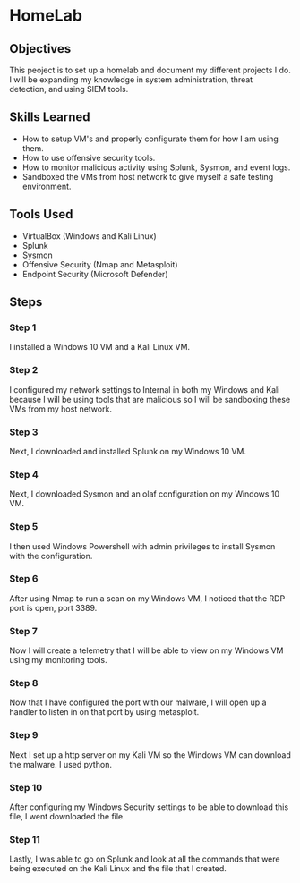 # HomeLab

## Objectives

This peoject is to set up a homelab and document my different projects I do. I will be expanding my knowledge in system administration, threat detection, and using SIEM tools. 

## Skills Learned

- How to setup VM's and properly configurate them for how I am using them.
- How to use offensive security tools.
- How to monitor malicious activity using Splunk, Sysmon, and event logs.
- Sandboxed the VMs from host network to give myself a safe testing environment.

## Tools Used

- VirtualBox (Windows and Kali Linux)
- Splunk
- Sysmon
- Offensive Security (Nmap and Metasploit)
- Endpoint Security (Microsoft Defender)

## Steps

### Step 1

I installed a Windows 10 VM and a Kali Linux VM. 

### Step 2

I configured my network settings to Internal in both my Windows and Kali because I will be using tools that are malicious so I will be sandboxing these VMs from my host network.

### Step 3

Next, I downloaded and installed Splunk on my Windows 10 VM. 

### Step 4

Next, I downloaded Sysmon and an olaf configuration on my Windows 10 VM.

### Step 5

I then used Windows Powershell with admin privileges to install Sysmon with the configuration.

### Step 6

After using Nmap to run a scan on my Windows VM, I noticed that the RDP port is open, port 3389.

### Step 7

Now I will create a telemetry that I will be able to view on my Windows VM using my monitoring tools.

### Step 8

Now that I have configured the port with our malware, I will open up a handler to listen in on that port by using metasploit.

### Step 9

Next I set up a http server on my Kali VM so the Windows VM can download the malware. I used python.

### Step 10

After configuring my Windows Security settings to be able to download this file, I went downloaded the file.

### Step 11

Lastly, I was able to go on Splunk and look at all the commands that were being executed on the Kali Linux and the file that I created. 

